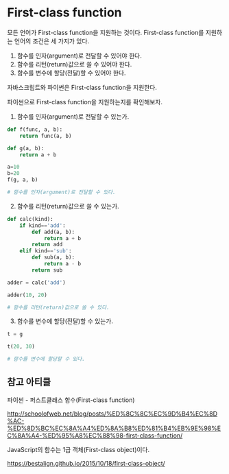 # First-class function

모든 언어가 First-class function을 지원하는 것이다. First-class function를 지원하는 언어의 조건은 세 가지가 있다.

1. 함수를 인자(argument)로 전달할 수 있어야 한다.
2. 함수를 리턴(return)값으로 쓸 수 있어야 한다.
3. 함수를 변수에 할당(전달)할 수 있어야 한다.

자바스크립트와 파이썬은 First-class function을 지원한다.



파이썬으로 First-class function을 지원하는지를 확인해보자.

1. 함수를 인자(argument)로 전달할 수 있는가.

```python
def f(func, a, b):
    return func(a, b)

def g(a, b):
    return a + b

a=10
b=20
f(g, a, b)

# 함수를 인자(argument)로 전달할 수 있다.
```

2. 함수를 리턴(return)값으로 쓸 수 있는가.

```python
def calc(kind):
    if kind=='add':
        def add(a, b):
            return a + b
        return add
    elif kind=='sub':
        def sub(a, b):
            return a - b
        return sub

adder = calc('add')

adder(10, 20)

# 함수를 리턴(return)값으로 쓸 수 있다.
```

3. 함수를 변수에 할당(전달)할 수 있는가.

```python
t = g

t(20, 30)

# 함수를 변수에 할당할 수 있다.
```



## 참고 아티클

파이썬 - 퍼스트클래스 함수(First-class function)

http://schoolofweb.net/blog/posts/%ED%8C%8C%EC%9D%B4%EC%8D%AC-%ED%8D%BC%EC%8A%A4%ED%8A%B8%ED%81%B4%EB%9E%98%EC%8A%A4-%ED%95%A8%EC%88%98-first-class-function/



JavaScript의 함수는 1급 객체(First-class object)이다.

https://bestalign.github.io/2015/10/18/first-class-object/
